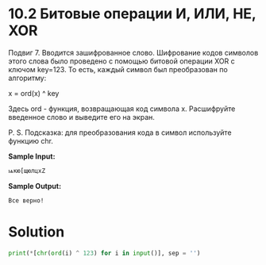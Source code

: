 # 10.2 Битовые операции И, ИЛИ, НЕ, XOR

Подвиг 7. Вводится зашифрованное слово. Шифрование кодов символов этого слова было проведено с помощью битовой операции
XOR с ключом key=123. То есть, каждый символ был преобразован по алгоритму:

x = ord(x) ^ key

Здесь ord - функция, возвращающая код символа x. Расшифруйте введенное слово и выведите его на экран.

P. S. Подсказка: для преобразования кода в символ используйте функцию chr.

**Sample Input:**

```
ѩкю[щюлцхZ
```

**Sample Output:**

```
Все верно!
```

# Solution

```python
print(*[chr(ord(i) ^ 123) for i in input()], sep = '')
```